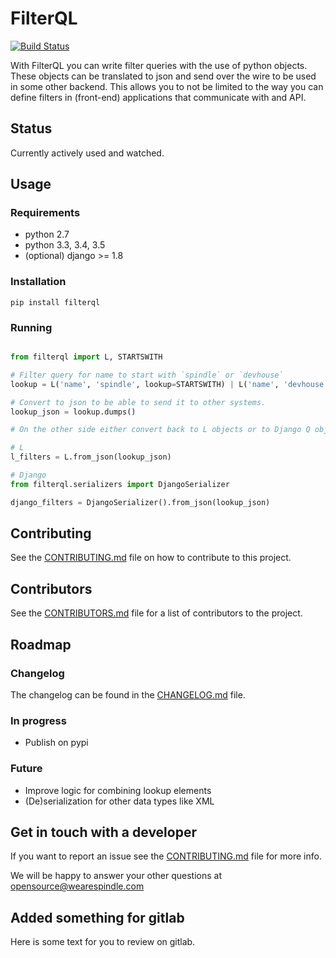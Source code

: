# FilterQL

[![Build Status](https://travis-ci.org/wearespindle/filterql.svg?branch=develop)](https://travis-ci.org/wearespindle/filterql)

With FilterQL you can write filter queries with the use of python objects.
These objects can be translated to json and send over the wire to be used
in some other backend. This allows you to not be limited to the way you
can define filters in (front-end) applications that communicate with
and API.

## Status

Currently actively used and watched.

## Usage

### Requirements

 * python 2.7
 * python 3.3, 3.4, 3.5
 * (optional) django >= 1.8

### Installation

```
pip install filterql
```

### Running

```python

from filterql import L, STARTSWITH

# Filter query for name to start with `spindle` or `devhouse`
lookup = L('name', 'spindle', lookup=STARTSWITH) | L('name', 'devhouse', lookup=STARTSWITH)

# Convert to json to be able to send it to other systems.
lookup_json = lookup.dumps()

# On the other side either convert back to L objects or to Django Q objects.

# L
l_filters = L.from_json(lookup_json)

# Django
from filterql.serializers import DjangoSerializer

django_filters = DjangoSerializer().from_json(lookup_json)
```

## Contributing

See the [CONTRIBUTING.md](https://github.com/wearespindle/filterql/blob/develop/CONTRIBUTING.md) file on how to contribute to this project.

## Contributors

See the [CONTRIBUTORS.md](https://github.com/wearespindle/filterql/blob/develop/CONTRIBUTORS.md) file for a list of contributors to the project.

## Roadmap

### Changelog

The changelog can be found in the [CHANGELOG.md](https://github.com/wearespindle/filterql/blob/develop/CHANGELOG.md) file.

### In progress

 * Publish on pypi

### Future

 * Improve logic for combining lookup elements
 * (De)serialization for other data types like XML


## Get in touch with a developer

If you want to report an issue see the [CONTRIBUTING.md](https://github.com/wearespindle/filterql/blob/develop/CONTRIBUTING.md) file for more info.

We will be happy to answer your other questions at opensource@wearespindle.com

## Added something for gitlab

Here is some text for you to review on gitlab.
